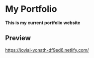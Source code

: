 # My Portfolio

**This is my current portfolio website**

## Preview

https://jovial-yonath-df9ed6.netlify.com/
